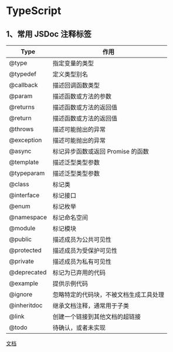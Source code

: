 # TypeScript

## 1、常用 JSDoc 注释标签

| Type        | 作用        |
| ----------- | ----------- |
| @type       | 指定变量的类型                 |
| @typedef    | 定义类型别名                   |
| @callback   | 描述回调函数类型               |
| @param      | 描述函数或方法的参数           |
| @returns    | 描述函数或方法的返回值         |
| @return     | 描述函数或方法的返回值         |
| @throws     | 描述可能抛出的异常             |
| @exception  | 描述可能抛出的异常             |
| @async      | 标记异步函数或返回 Promise 的函数 |
| @template   | 描述泛型类型参数               |
| @typeparam  | 描述泛型类型参数               |
| @class      | 标记类                         |
| @interface  | 标记接口                       |
| @enum       | 标记枚举                       |
| @namespace  | 标记命名空间                   |
| @module     | 标记模块                       |
| @public     | 描述成员为公共可见性           |
| @protected  | 描述成员为受保护可见性         |
| @private    | 描述成员为私有可见性           |
| @deprecated | 标记为已弃用的代码             |
| @example    | 提供示例代码                   |
| @ignore     | 忽略特定的代码块，不被文档生成工具处理 |
| @inheritdoc | 继承文档注释，通常用于子类       |
| @link       | 创建一个链接到其他文档的超链接   |
| @todo       | 待确认，或者未实现   |

[文档](https://ts.nodejs.cn/docs/handbook/jsdoc-supported-types.html)
